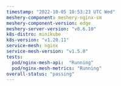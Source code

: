 ```yaml
---
timestamp: "2022-10-05 10:53:23 UTC Wed"
meshery-component: meshery-nginx-sm
meshery-component-version: edge
meshery-server-version: "v0.6.10"
k8s-distro: minikube
k8s-version: "v1.20.11"
service-mesh: nginx
service-mesh-version: "v1.5.0"
tests:
  pod/nginx-mesh-api:  "Running"
  pod/nginx-mesh-metrics: "Running"
overall-status: "passing"
---
```

